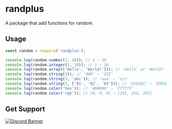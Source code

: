 # randplus
A package that add functions for random.

## Usage
```js
const random = require('randplus');

console.log(random.number(1, 10)); // 1 ~ 10
console.log(random.integer(1, 10)); // 1 ~ 10
console.log(random.array(['Hello', 'World!'])); // 'Hello' or 'World!'
console.log(random.string(3)); // '000' ~ 'ZZZ'
console.log(random.string(3, 'abc')); // 'aaa' ~ 'ccc'
console.log(random.string(3, ['01', '02', '03'])); // '010101' ~ '030303'
console.log(random.color('hex')); // '000000' ~ 'ffffff'
console.log(random.color('rgb')); // [0, 0, 0] ~ [255, 255, 255]
```

## Get Support
<a href="https://discord.gg/yKW8wWKCnS"><img src="https://discordapp.com/api/guilds/1005287561582878800/widget.png?style=banner4" alt="Discord Banner"/></a>

